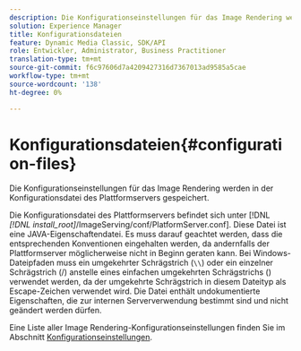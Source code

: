 ```yaml
---
description: Die Konfigurationseinstellungen für das Image Rendering werden in der Konfigurationsdatei des Plattformservers gespeichert.
solution: Experience Manager
title: Konfigurationsdateien
feature: Dynamic Media Classic, SDK/API
role: Entwickler, Administrator, Business Practitioner
translation-type: tm+mt
source-git-commit: f6c97606d7a4209427316d7367013ad9585a5cae
workflow-type: tm+mt
source-wordcount: '138'
ht-degree: 0%

---
```



# Konfigurationsdateien{#configuration-files}

Die Konfigurationseinstellungen für das Image Rendering werden in der Konfigurationsdatei des Plattformservers gespeichert.

Die Konfigurationsdatei des Plattformservers befindet sich unter [!DNL *[!DNL install_root]*/ImageServing/conf/PlatformServer.conf]. Diese Datei ist eine JAVA-Eigenschaftendatei. Es muss darauf geachtet werden, dass die entsprechenden Konventionen eingehalten werden, da andernfalls der Plattformserver möglicherweise nicht in Beginn geraten kann. Bei Windows-Dateipfaden muss ein umgekehrter Schrägstrich (`\\`) oder ein einzelner Schrägstrich (/) anstelle eines einfachen umgekehrten Schrägstrichs (\) verwendet werden, da der umgekehrte Schrägstrich in diesem Dateityp als Escape-Zeichen verwendet wird. Die Datei enthält undokumentierte Eigenschaften, die zur internen Serververwendung bestimmt sind und nicht geändert werden dürfen.

Eine Liste aller Image Rendering-Konfigurationseinstellungen finden Sie im Abschnitt [Konfigurationseinstellungen](../../../../../ir-api/server-admin/image-rendering-api-ref/c-ir-server-administration/c-ir-configuration-settings-reference/c-ir-configuration-settings-reference.md#concept-6947a512d4c94e9fb8a71b80243fee81).
